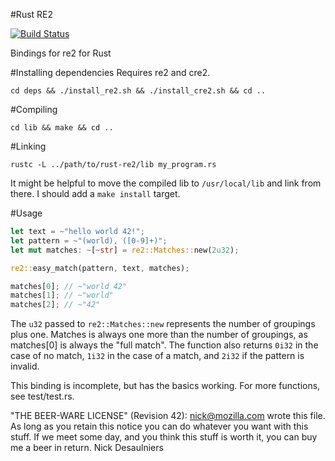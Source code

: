 #Rust RE2

[![Build Status](https://travis-ci.org/vladimir-lu/rust-re2.png?branch=master)](https://travis-ci.org/vladimir-lu/rust-re2)

Bindings for re2 for Rust

#Installing dependencies
Requires re2 and cre2.

```
cd deps && ./install_re2.sh && ./install_cre2.sh && cd ..
```

#Compiling
```
cd lib && make && cd ..
```

#Linking
```
rustc -L ../path/to/rust-re2/lib my_program.rs
```

It might be helpful to move the compiled lib to `/usr/local/lib` and link from
there.  I should add a `make install` target.

#Usage

```rust
let text = ~"hello world 42!";
let pattern = ~"(world), ([0-9]+)";
let mut matches: ~[~str] = re2::Matches::new(2u32);

re2::easy_match(pattern, text, matches);

matches[0]; // ~"world 42"
matches[1]; // ~"world"
matches[2]; // ~"42"
```

The `u32` passed to `re2::Matches::new` represents the number of groupings plus
one. Matches is always one more than the
number of groupings, as matches[0] is always the "full match".  The function
also returns `0i32` in the case of no match, `1i32` in the case of a match,
and `2i32` if the pattern is invalid.

This binding is incomplete, but has the basics working.  For more functions,
see test/test.rs.

"THE BEER-WARE LICENSE" (Revision 42):
<nick@mozilla.com> wrote this file. As long as you retain this notice you
can do whatever you want with this stuff. If we meet some day, and you think
this stuff is worth it, you can buy me a beer in return. Nick Desaulniers

